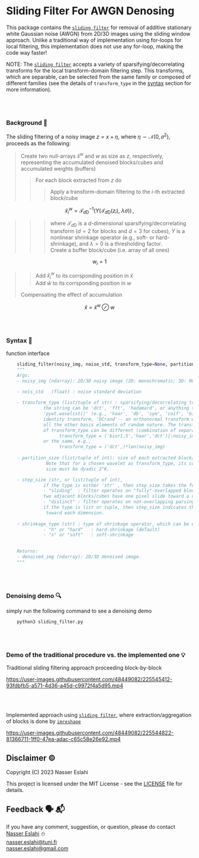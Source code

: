 # Sliding Filter For AWGN Denosing

This package contains the [`sliding filter`](./sliding_filter.py) for removal of
additive stationary white Gaussian noise (AWGN) from 2D/3D images using the sliding 
window approach. 
Unlike a traditional way of implementation using for-loops for local filtering,
this implementation does not use any for-loop, making the code way faster!

NOTE: The [`sliding filter`](./sliding_filter.py) accepts a variety of sparsifying/decorrelating
transforms for the local transform-domain filtering step. This transforms, which are separable,
can be selected from the same family or composed of different families (see
the details of `transform_type` in the [syntax](#syntax) section for more information).

</br></br>


### Background :book:
The sliding filtering of a noisy image $z=x+\eta$, where $\eta\sim\mathcal{N}(0,\sigma^2)$, 
proceeds as the following:
</br>
>Create two null-arrays $\hat{x}^w$ and $w$ as size as $z$, respectively, representing 
the accumulated denoised blocks/cubes and accumulated weights (buffers)
>> For each block extracted from $z$ do
>>> Apply a transform-domain filtering to the $i$-th extracted block/cube 
```math
\hat{x}_i^{w} =\mathcal{T}_{d\textrm{D}}^{-1}\Big(\Upsilon\big(\mathcal{T}_{d\textrm{D}}(z_i),~\lambda\sigma\big)\Big)\,,
```
>>> where $\mathcal{T}_{d\textrm{D}}$ is a $d$-dimensional sparsifying/decorrelating transform 
($d=2$ for blocks and $d=3$ for cubes), $\Upsilon$ is a nonlinear shrinkage operator (e.g.,
soft- or hard-shrinkage), and $\lambda>0$ is a thresholding factor.
\
>>> Create a buffer block/cube (i.e. array of all ones)
```math
w_i = 1
```

>> Add $\hat{x}_i^{w}$ to its corrsponding position in $\hat{x}$
\
>> Add $\hat{w}$ to its corrsponding position in $w$
>
> Compensating the effect of accumulation
```math
\hat{x} = \hat{x}^{w}\oslash{w}
```


</br></br>

### Syntax :scroll:
function interface
```python
    sliding_filter(noisy_img, noise_std, transform_type=None, partition_size=None, step_size=None, shrinkage_type=None)
    """
    Args:
    - noisy_img (ndarray): 2D/3D noisy image (2D: monochromatic; 3D: RGB, hyperspectral, ...)

    - nois_std   (float) : noise standard deviation    
      
    - transform_type (list/tuple of str) : sparsifying/decorrelating transform
              the string can be 'dct', 'fft', 'hadamard', or anything that is listed by
              'pywt.wavelist()' (e.g., 'haar', 'db', 'sym', 'coif', 'bior', 'rbio', 'dmey'),
              identity transform, 'DCrand'-- an orthonormal transform with a DC, and
              all the other basis elements of random nature. The transform in the list/tuple
              of transform_type can be different (combination of separable transforms), e.g., 
                    transform_type = ('bior1.5','haar','dct')[:noisy_img] 
              or the same, e.g.,
                    transform_type = ('dct',)*len(noisy_img)
              
    - partition_size (list/tuple of int): size of each extracted block/cube.
               Note that for a chosen wavelet as transform_type, its corresponding partition 
               size must be dyadic 2^K.       

    - step_size (str, or list/tuple of int),               
              if the type is either 'str' , then step_size takes the following options:
              - "sliding"  : filter operates on "fully"-overlapped blocks/cubes (i.e. the
              two adjacent blocks/cubes have one pixel slide toward a dimension)                
              - "distinct" : filter operates on non-overlapping parsing blocks/cubes
              if the type is list or tuple, then step_size indicates the step-size (stride)
               toward each dimension.
               
    - shrinkage_type (str) : type of shrinkage operator, which can be either of the following:
              - "h" or "hard"   : hard-shrinkage (default)
              - "s" or "soft"   : soft-shrinkage

              
    Returns:
    - denoised_img (ndarray): 2D/3D denoised image.
    """
```


</br></br>



### Denoising demo :mag: 
simply run the following command to see a denoising demo

```python
    python3 sliding_filter.py 
```
</br></br>




### Demo of the traditional procedure vs. the implemented one :bulb:

Traditional sliding filtering approach proceeding block-by-block 

https://user-images.githubusercontent.com/48449082/225545412-93fdbfb5-a571-4d36-a45d-c9972f4a5d95.mp4

</br></br>

Implemented approach using [`sliding filter`](./sliding_filter.py), where extraction/aggregation of blocks
is done by [`imreshape`](./imreshape.py) 

https://user-images.githubusercontent.com/48449082/225544822-81366711-1ff0-47ea-adac-c65c58e26e92.mp4



## Disclaimer :copyright:
Copyright (C) 2023    Nasser Eslahi

This project is licensed under the MIT License - see the [LICENSE](./LICENSE) file for details.


## Feedback :speaking_head: :mailbox_with_mail:
If you have any comment, suggestion, or question, please do contact
 [Nasser Eslahi](https://orcid.org/0000-0002-1134-9318) :snowman:
\
nasser.eslahi@tuni.fi
\
nasser.eslahi@gmail.com
